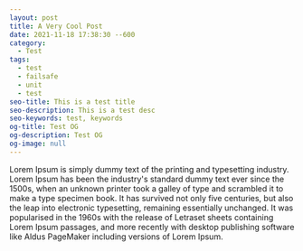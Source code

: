 ```yaml
---
layout: post
title: A Very Cool Post
date: 2021-11-18 17:38:30 --600
category:
  - Test
tags:
  - test
  - failsafe
  - unit
  - test
seo-title: This is a test title
seo-description: This is a test desc
seo-keywords: test, keywords
og-title: Test OG
og-description: Test OG
og-image: null
---
```

Lorem Ipsum is simply dummy text of the printing and typesetting industry. Lorem Ipsum has been the industry's standard dummy text ever since the 1500s, when an unknown printer took a galley of type and scrambled it to make a type specimen book. It has survived not only five centuries, but also the leap into electronic typesetting, remaining essentially unchanged. It was popularised in the 1960s with the release of Letraset sheets containing Lorem Ipsum passages, and more recently with desktop publishing software like Aldus PageMaker including versions of Lorem Ipsum.